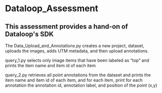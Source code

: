 # Dataloop_Assessment

## This assessment provides a hand-on of Dataloop's SDK

The Data_Upload_and_Annotations.py creates a new project, dataset, uploads the images, adds UTM metadata, and then upload annotations.

query_1.py selects only image items that have been labeled as “top” and prints the item name and item id of each item

query_2.py retrieves all point annotations from the dataset and prints the  item name and item id of each item, and for each item, print for each annotation the annotation id, annotation label, and position of the point (x,y)
